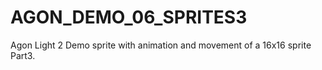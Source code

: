 # AGON_DEMO_06_SPRITES3
Agon Light 2 Demo sprite with animation and movement of a 16x16 sprite Part3.
